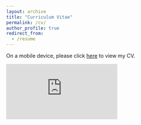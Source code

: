 ```yaml
---
layout: archive
title: "Curriculum Vitae"
permalink: /cv/
author_profile: true
redirect_from:
  - /resume
---
```

On a mobile device, please click [here](https://letian-yin.github.io/files/CV_202501.pdf) to view my CV.

<embed src="https://letian-yin.github.io/files/CV_202501.pdf" type='application/pdf'/>
